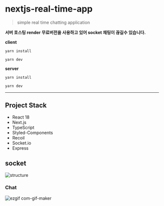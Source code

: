 # nextjs-real-time-app

> simple real time chatting application

**서버 호스팅 render 무료버전을 사용하고 있어 socket 채팅이 끊길수 있습니다.**

**client**

```
yarn install

yarn dev
```

**server**

```
yarn install

yarn dev
```

---

## Project Stack

- React 18
- Next.js
- TypeScript
- Styled-Components
- Recoil
- Socket.io
- Express

## socket

![structure](client/src/assets/structure.drawio.png)


### Chat

![ezgif com-gif-maker](https://user-images.githubusercontent.com/61727311/184079370-dea48e88-0783-4a89-8e54-8836d8038707.gif)


